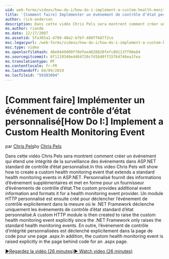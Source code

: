 ```yaml
---
uid: web-forms/videos/how-do-i/how-do-i-implement-a-custom-health-monitoring-event
title: '[Comment faire] Implémenter un événement de contrôle d’état personnalisé | Microsoft Docs'
author: rick-anderson
description: Dans cette vidéo Chris Pels sera montrent comment créer un événement qui étend une intégrité de la surveillance des événements dans ASP.NET standard de contrôle d’état personnalisé. Le pro personnalisé...
ms.author: riande
ms.date: 12/17/2007
ms.assetid: 5fa365a1-d709-40e2-b7bf-489ff687f2ce
msc.legacyurl: /web-forms/videos/how-do-i/how-do-i-implement-a-custom-health-monitoring-event
msc.type: video
ms.openlocfilehash: 48e0449d09ff0dfee4820820fefc89113ff98e84
ms.sourcegitcommit: 0f1119340e4464720cfd16d0ff15764746ea1fea
ms.translationtype: MT
ms.contentlocale: fr-FR
ms.lasthandoff: 04/09/2019
ms.locfileid: "59383094"
---
```

# <a name="how-do-i-implement-a-custom-health-monitoring-event"></a><span data-ttu-id="5eff5-104">[Comment faire] Implémenter un événement de contrôle d’état personnalisé</span><span class="sxs-lookup"><span data-stu-id="5eff5-104">[How Do I:] Implement a Custom Health Monitoring Event</span></span>

<span data-ttu-id="5eff5-105">par [Chris Pels](https://twitter.com/chrispels)</span><span class="sxs-lookup"><span data-stu-id="5eff5-105">by [Chris Pels](https://twitter.com/chrispels)</span></span>

<span data-ttu-id="5eff5-106">Dans cette vidéo Chris Pels sera montrent comment créer un événement qui étend une intégrité de la surveillance des événements dans ASP.NET standard de contrôle d’état personnalisé.</span><span class="sxs-lookup"><span data-stu-id="5eff5-106">In this video Chris Pels will show how to create a custom health monitoring event that extends a standard health monitoring events in ASP.NET.</span></span> <span data-ttu-id="5eff5-107">Personnalisé fournit des informations d’événement supplémentaires et met en forme pour un fournisseur d’événements de contrôle d’état.</span><span class="sxs-lookup"><span data-stu-id="5eff5-107">The custom provides additional event information and formats it for a health monitoring event provider.</span></span> <span data-ttu-id="5eff5-108">Un module HTTP personnalisé est ensuite créé pour déclencher l’événement de contrôle explicitement dans la mesure où le .NET Framework déclenche uniquement les événements de contrôle d’état standard d’état personnalisé.</span><span class="sxs-lookup"><span data-stu-id="5eff5-108">A custom HTTP module is then created to raise the custom health monitoring event explicitly since the .NET Framework only raises the standard health monitoring events.</span></span> <span data-ttu-id="5eff5-109">En outre, l’événement de contrôle d’intégrité personnalisées est déclenché explicitement dans la page de code pour une page .aspx.</span><span class="sxs-lookup"><span data-stu-id="5eff5-109">In addition, the custom health monitoring event is raised explicitly in the page behind code for an .aspx page.</span></span>

[<span data-ttu-id="5eff5-110">&#9654;Regardez la vidéo (26 minutes)</span><span class="sxs-lookup"><span data-stu-id="5eff5-110">&#9654; Watch video (26 minutes)</span></span>](https://channel9.msdn.com/Blogs/ASP-NET-Site-Videos/how-do-i-implement-a-custom-health-monitoring-event)
